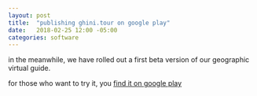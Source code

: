 ```yaml
---
layout: post
title:  "publishing ghini.tour on google play"
date:   2018-02-25 12:00 -05:00
categories: software
---
```


in the meanwhile, we have rolled out a first beta version of our geographic virtual guide.

for those who want to  try it, you [find it on google play](https://play.google.com/store/apps/details?id=me.ghini.tour)